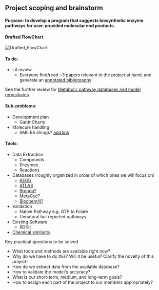 
## Project scoping and brainstorm


#### Purpose: to develop a program that suggests biosynthetic enzyme pathways for user-provided molecular end products.

#### Drafted FlowChart
![Drafted_FlowChart](https://github.com/theicechol/metamoles/blob/master/figures/FlowChart_0.png "FlowChart_0")

#### To do:
* Lit review
  * Everyone find/read ~3 papers relevant to the project at hand, and generate an [annotated bibliography](https://guides.library.cornell.edu/annotatedbibliography)
  
See the further review for [Metabolic pathway databases and model repositories](https://link.springer.com/content/pdf/10.1007%2Fs40484-017-0108-3.pdf)

#### Sub-problems:
* Development plan
  * Gantt Charts
* Molecule handling
  * SMILES strings? [add link]()

#### Tools:
* Data Extraction
  * Compounds
  * Enzymes
  * Reactions
* Databases (roughly organized in order of which ones we will focus on)
  * [KEGG](https://www.genome.jp/kegg/)
  * [ATLAS](http://lcsb-databases.epfl.ch/atlas/)
  * [Brenda?](https://www.brenda-enzymes.org/)
  * [MetaCyc?](https://metacyc.org/)
  * [Biochem4j?](https://github.com/synbiochem/biochem4j)
* Validation
  * Native Pathway e.g. GTP to Folate
  * Unnatural but reported pathways
* Existing Software
  * RDKit
* [Chemical similarity](https://en.wikipedia.org/wiki/Chemical_similarity)

Key practical questions to be solved
- What tools and methods are available right now?
- Why do we have to do this? Will it be useful? Clarify the novelty of this project!
- How do we extract data from the available database?
- How to validate the model's accuracy?
- What is our short-term, medium, and long-term goals?
- How to assign each part of the project to our members appropriately?